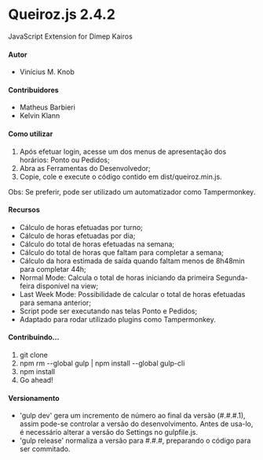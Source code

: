 # Queiroz.js 2.4.2
JavaScript Extension for Dimep Kairos

#### Autor
* Vinícius M. Knob

#### Contribuidores
* Matheus Barbieri
* Kelvin Klann

#### Como utilizar
1. Após efetuar login, acesse um dos menus de apresentação dos horários: Ponto ou Pedidos;
2. Abra as Ferramentas do Desenvolvedor;
3. Copie, cole e execute o código contido em dist/queiroz.min.js.

Obs: Se preferir, pode ser utilizado um automatizador como Tampermonkey.

#### Recursos
* Cálculo de horas efetuadas por turno;
* Cálculo de horas efetuadas por dia;
* Cálculo do total de horas efetuadas na semana;
* Cálculo do total de horas que faltam para completar a semana;
* Cálculo da hora estimada de saída quando faltam menos de 8h48min para completar 44h;
* Normal Mode: Calcula o total de horas iniciando da primeira Segunda-feira disponível na view;
* Last Week Mode: Possibilidade de calcular o total de horas efetuadas para semana anterior;
* Script pode ser executando nas telas Ponto e Pedidos;
* Adaptado para rodar utilizado plugins como Tampermonkey.

#### Contribuindo...

1. git clone
2. npm rm --global gulp | npm install --global gulp-cli
3. npm install
4. Go ahead!

#### Versionamento

* 'gulp dev' gera um incremento de número ao final da versão (#.#.#.1), assim pode-se controlar a versão do desenvolvimento. Antes de usa-lo, é necessário alterar a versão do Settings no gulpfile.js.
* 'gulp release' normaliza a versão para #.#.#, preparando o código para ser commitado.